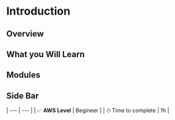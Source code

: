# Introduction

## Overview

## What you Will Learn 

## Modules 

## Side Bar 

| --- | --- |
| ✅ **AWS Level**    | Begineer |
| ⏱ Time to complete | 1h       |
